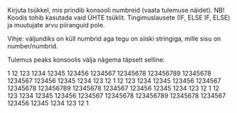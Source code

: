 Kirjuta tsükkel, mis prindib konsooli numbreid (vaata tulemuse näidet). 
NB! Koodis tohib kasutada vaid ÜHTE tsüklit. 
Tingimuslausete (IF, ELSE IF, ELSE) ja muutujate arvu piiranguid pole.

Vihje: väljundiks on küll numbrid aga tegu on siiski stringiga, mille sisu on number/numbrid.

Tulemus peaks konsoolis välja nägema täpselt selline:

1
12
123
1234
12345
123456
1234567
12345678
123456789
12345678
1234567
123456
12345
1234
123
12
1
12
123
1234
12345
123456
1234567
12345678
123456789
12345678
1234567
123456
12345
1234
123
12
1
12
123
1234
12345
123456
1234567
12345678
123456789
12345678
1234567
123456
12345
1234
123
12
1